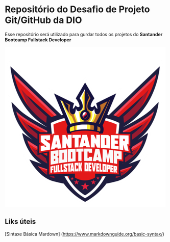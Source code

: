 # Repositório do Desafio de Projeto Git/GitHub da DIO

Esse repositório será utilizado para gurdar todos os projetos do **Santander Bootcamp Fullstack Developer**


![Santander - Bootcamp](/Imagens/logo_santander_bootcamp.png)




## Liks úteis
[Sintaxe Básica Mardown] (https://www.markdownguide.org/basic-syntax/)

